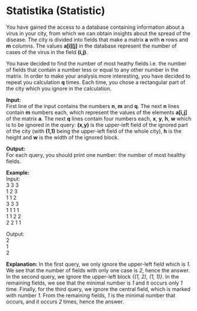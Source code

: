 # Statistika (Statistic)

You have gained the access to a database containing information about a virus in your city, from which we can obtain insights about the spread of the disease. The city is divided into fields that make a matrix **a** with **n** rows and **m** columns. The values **a[i][j]** in the database represent the number of cases of the virus in the field **(i,j)**.

You have decided to find the number of most heathy fields i.e. the number of fields that contain a number less or equal to any other number in the matrix. In order to make your analysis more interesting, you have decided to repeat you calculation **q** times. Each time, you chose a rectangular part of the city which you ignore in the calculation.

**Input:**  
First line of the input contains the numbers **n**, **m** and **q**. The next **n** lines contain **m** numbers each, which represent the values of the elements **a[i,j]** of the matrix **a**. The next **q** lines contain four numbers each, **x**, **y**, **h**, **w** which is to be ignored in the query: **(x,y)** is the upper-left field of the ignored part of the city (with **(1,1)** being the upper-left field of the whole city), **h** is the height and **w** is the width of the ignored block.

**Output:**  
For each query, you should print one number: the number of most healthy fields.

**Example:**  
Input:  
3 3 3  
1 2 3  
1 1 2  
3 3 3  
1 1 1 1  
1 1 2 2  
2 2 1 1

Output:  
2  
1  
2

**Explanation:** In the first query, we only ignore the upper-left field which is *1*. We see that the number of fields with only one case is *2*, hence the answer. In the second query, we ignore the upper-left block *{(1, 2), (1, 1)}*. In the remaining fields, we see that the minimal number is *1* and it occurs only *1* time. Finally, for the third query, we ignore the central field, which is marked with number *1*. From the remaining fields, *1* is the minimal number that occurs, and it occurs *2* times, hence the answer.
